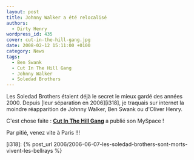 ```yaml
---
layout: post
title: Johnny Walker a été relocalisé
authors:
  - Dirty Henry
wordpress_id: 435
cover: cut-in-the-hill-gang.jpg
date: 2008-02-12 15:11:00 +0100
category: News
tags:
  - Ben Swank
  - Cut In The Hill Gang
  - Johnny Walker
  - Soledad Brothers
---
```


Les Soledad Brothers étaient déjà le secret le mieux gardé des années 2000.
Depuis [leur séparation en 2006][i318], je traquais sur internet la moindre
réapparition de Johnny Walker, Ben Swank ou d'Oliver Henry.

C'est chose faite : [**Cut In The Hill Gang**][1] a publié son MySpace !

Par pitié, venez vite à Paris !!!

[1]: https://musicbrainz.org/artist/57930197-d4fd-439a-a093-84a0f72060be

[i318]:
{% post_url 2006/2006-06-07-les-soledad-brothers-sont-morts-vivent-les-bellrays %}
